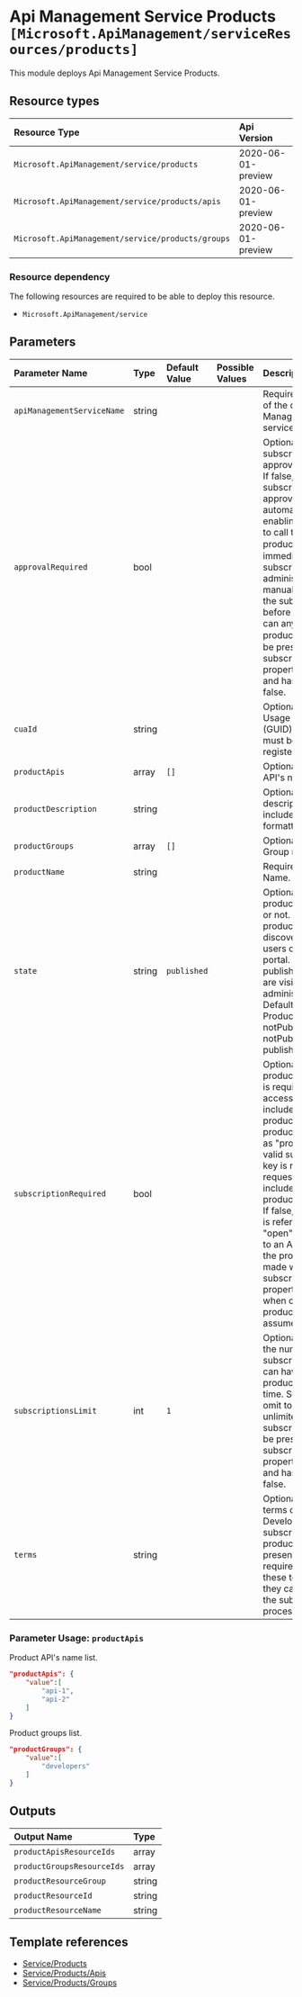 # Api Management Service Products `[Microsoft.ApiManagement/serviceResources/products]`

This module deploys Api Management Service Products.

## Resource types

| Resource Type | Api Version |
| :-- | :-- |
| `Microsoft.ApiManagement/service/products` | 2020-06-01-preview |
| `Microsoft.ApiManagement/service/products/apis` | 2020-06-01-preview |
| `Microsoft.ApiManagement/service/products/groups` | 2020-06-01-preview |

### Resource dependency

The following resources are required to be able to deploy this resource.

- `Microsoft.ApiManagement/service`

## Parameters

| Parameter Name | Type | Default Value | Possible Values | Description |
| :-- | :-- | :-- | :-- | :-- |
| `apiManagementServiceName` | string |  |  | Required. The name of the of the Api Management service. |
| `approvalRequired` | bool |  |  | Optional. Whether subscription approval is required. If false, new subscriptions will be approved automatically enabling developers to call the product�s APIs immediately after subscribing. If true, administrators must manually approve the subscription before the developer can any of the product�s APIs. Can be present only if subscriptionRequired property is present and has a value of false. |
| `cuaId` | string |  |  | Optional. Customer Usage Attribution id (GUID). This GUID must be previously registered |
| `productApis` | array | `[]` |  | Optional. Product API's name list. |
| `productDescription` | string |  |  | Optional. Product description. May include HTML formatting tags. |
| `productGroups` | array | `[]` |  | Optional. Product's Group name list. |
| `productName` | string |  |  | Required. Product Name. |
| `state` | string | `published` |  | Optional. whether product is published or not. Published products are discoverable by users of developer portal. Non published products are visible only to administrators. Default state of Product is notPublished. - notPublished or published |
| `subscriptionRequired` | bool |  |  | Optional. Whether a product subscription is required for accessing APIs included in this product. If true, the product is referred to as "protected" and a valid subscription key is required for a request to an API included in the product to succeed. If false, the product is referred to as "open" and requests to an API included in the product can be made without a subscription key. If property is omitted when creating a new product it's value is assumed to be true. |
| `subscriptionsLimit` | int | `1` |  | Optional. Whether the number of subscriptions a user can have to this product at the same time. Set to null or omit to allow unlimited per user subscriptions. Can be present only if subscriptionRequired property is present and has a value of false. |
| `terms` | string |  |  | Optional. Product terms of use. Developers trying to subscribe to the product will be presented and required to accept these terms before they can complete the subscription process. |

### Parameter Usage: `productApis`

Product API's name list.

```json
"productApis": {
    "value":[
        "api-1",
        "api-2"
    ]
}
```

Product groups list.

```json
"productGroups": {
    "value":[
        "developers"
    ]
}
```
## Outputs

| Output Name | Type |
| :-- | :-- |
| `productApisResourceIds` | array |
| `productGroupsResourceIds` | array |
| `productResourceGroup` | string |
| `productResourceId` | string |
| `productResourceName` | string |

## Template references

- [Service/Products](https://docs.microsoft.com/en-us/azure/templates/Microsoft.ApiManagement/2020-06-01-preview/service/products)
- [Service/Products/Apis](https://docs.microsoft.com/en-us/azure/templates/Microsoft.ApiManagement/2020-06-01-preview/service/products/apis)
- [Service/Products/Groups](https://docs.microsoft.com/en-us/azure/templates/Microsoft.ApiManagement/2020-06-01-preview/service/products/groups)
